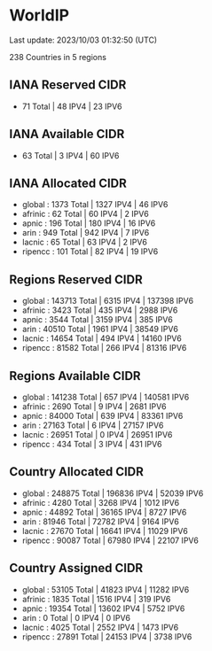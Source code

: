 # WorldIP

Last update: 2023/10/03 01:32:50 (UTC)

238 Countries in 5 regions

## IANA Reserved CIDR

- 71 Total | 48 IPV4 | 23 IPV6

## IANA Available CIDR

- 63 Total | 3 IPV4 | 60 IPV6

## IANA Allocated CIDR

- global : 1373 Total | 1327 IPV4 | 46 IPV6
- afrinic : 62 Total | 60 IPV4 | 2 IPV6
- apnic : 196 Total | 180 IPV4 | 16 IPV6
- arin : 949 Total | 942 IPV4 | 7 IPV6
- lacnic : 65 Total | 63 IPV4 | 2 IPV6
- ripencc : 101 Total | 82 IPV4 | 19 IPV6

## Regions Reserved CIDR

- global : 143713 Total | 6315 IPV4 | 137398 IPV6
- afrinic : 3423 Total | 435 IPV4 | 2988 IPV6
- apnic : 3544 Total | 3159 IPV4 | 385 IPV6
- arin : 40510 Total | 1961 IPV4 | 38549 IPV6
- lacnic : 14654 Total | 494 IPV4 | 14160 IPV6
- ripencc : 81582 Total | 266 IPV4 | 81316 IPV6

## Regions Available CIDR

- global : 141238 Total | 657 IPV4 | 140581 IPV6
- afrinic : 2690 Total | 9 IPV4 | 2681 IPV6
- apnic : 84000 Total | 639 IPV4 | 83361 IPV6
- arin : 27163 Total | 6 IPV4 | 27157 IPV6
- lacnic : 26951 Total | 0 IPV4 | 26951 IPV6
- ripencc : 434 Total | 3 IPV4 | 431 IPV6

## Country Allocated CIDR

- global : 248875 Total | 196836 IPV4 | 52039 IPV6
- afrinic : 4280 Total | 3268 IPV4 | 1012 IPV6
- apnic : 44892 Total | 36165 IPV4 | 8727 IPV6
- arin : 81946 Total | 72782 IPV4 | 9164 IPV6
- lacnic : 27670 Total | 16641 IPV4 | 11029 IPV6
- ripencc : 90087 Total | 67980 IPV4 | 22107 IPV6

## Country Assigned CIDR

- global : 53105 Total | 41823 IPV4 | 11282 IPV6
- afrinic : 1835 Total | 1516 IPV4 | 319 IPV6
- apnic : 19354 Total | 13602 IPV4 | 5752 IPV6
- arin : 0 Total | 0 IPV4 | 0 IPV6
- lacnic : 4025 Total | 2552 IPV4 | 1473 IPV6
- ripencc : 27891 Total | 24153 IPV4 | 3738 IPV6
